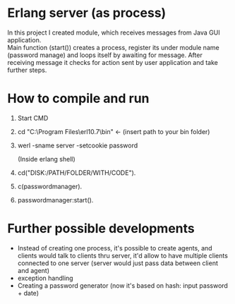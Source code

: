 # Erlang server (as process)

In this project I created module, which receives messages from Java GUI application.  
Main function (start()) creates a process, register its under module name (password manage) and loops itself by awaiting for message. After receiving message it checks for action sent by user application and take further steps.

# How to compile and run

1. Start CMD
2. cd "C:\Program Files\erl10.7\bin" ← (insert path to your bin folder)
3. werl -sname server -setcookie password

   (Inside erlang shell)

4. cd("DISK:/PATH/FOLDER/WITH/CODE").
5. c(passwordmanager).
6. passwordmanager:start().

# Further possible developments

- Instead of creating one process, it's possible to create agents, and clients would talk to clients thru server, it'd allow to have multiple clients connected to one server (server would just pass data between client and agent)
- exception handling
- Creating a password generator (now it's based on hash: input password + date)

